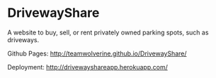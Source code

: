 # DrivewayShare
A website to buy, sell, or rent privately owned parking spots, such as driveways.

Github Pages:
http://teamwolverine.github.io/DrivewayShare/

Deployment:
http://drivewayshareapp.herokuapp.com/
